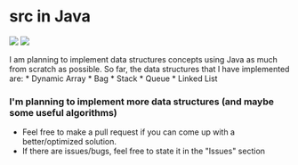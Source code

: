 <h1>src in Java</h1>
<p>
  <img src="https://img.shields.io/github/stars/waizwafiq/Data_Structures?style=social">
 
  <img src="https://img.shields.io/github/forks/waizwafiq/Data_Structures?style=social">
</p>
I am planning to implement data structures concepts using Java as much from scratch as possible.
So far, the data structures that I have implemented are:
  * Dynamic Array
  * Bag
  * Stack
  * Queue
  * Linked List

### I'm planning to implement more data structures (and maybe some useful algorithms)
* Feel free to make a pull request if you can come up with a better/optimized solution.
* If there are issues/bugs, feel free to state it in the "Issues" section
